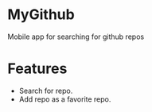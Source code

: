 MyGithub
========

Mobile app for searching for github repos

Features
========
* Search for repo.
* Add repo as a favorite repo.
